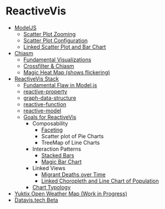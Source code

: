 # ReactiveVis

 * [ModelJS](https://github.com/curran/model)
   * [Scatter Plot Zooming](http://bl.ocks.org/curran/cf4b98fff0517ca04667)
   * [Scatter Plot Configuration](http://bl.ocks.org/curran/9e04ccfebeb84bcdc76c)
   * [Linked Scatter Plot and Bar Chart](http://bl.ocks.org/curran/f4041cac02f19ee460dfe8b709dc24e7)
 * [Chiasm](https://github.com/chiasm-project/chiasm)
   * [Fundamental Visualizations](http://bl.ocks.org/curran/3cc1a2a289dddbd64688)
   * [Crossfilter & Chiasm](http://bl.ocks.org/curran/87d038562333a7ad4a64)
   * [Magic Heat Map (shows flickering)](http://bl.ocks.org/curran/a54fc3a6578efcdc19f4)
 * [ReactiveVis Stack](https://github.com/datavis-tech/reactive-vis)
   * [Fundamental Flaw in Model.js](https://github.com/datavis-tech/reactive-function/#tricky-case)
   * [reactive-property](https://github.com/datavis-tech/reactive-property)
   * [graph-data-structure](https://github.com/datavis-tech/graph-data-structure)
   * [reactive-function](https://github.com/datavis-tech/reactive-function/)
   * [reactive-model](https://github.com/datavis-tech/reactive-model/)
   * [Goals for ReactiveVis](https://github.com/datavis-tech/reactive-vis/issues)
     * Composability
       * [Faceting](http://bl.ocks.org/curran/a4a39a3d0e89126964aeedcb60d33124)
       * Scatter plot of Pie Charts
       * TreeMap of Line Charts
     * Interaction Patterns
       * [Stacked Bars](http://bl.ocks.org/curran/0d2cc6698cad72a48027b8de0ebb417d)
       * [Magic Bar Chart](http://bl.ocks.org/curran/b6e1d23c16dc76371a92)
     * Linked Views
       * [Migrant Deaths over Time](http://bl.ocks.org/curran/a479b91bba14d633487e)
       * [Linked Choropleth and Line Chart of Population](http://curran.github.io/model/examples/d3LinkedChoropleth/)
     * [Chart Typology](http://bl.ocks.org/curran/8627b5ca95c388d2f571)
 * [Yuktix Open Weather Map (Work in Progress)](https://bl.ocks.org/curran/2c97f1cc0541ffa6d8187881c5471a2b)
 * [Datavis.tech Beta](https://datavis.tech/beta)
